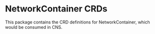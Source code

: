 # NetworkContainer CRDs

This package contains the CRD definitions for NetworkContainer, which would be consumed in CNS.
